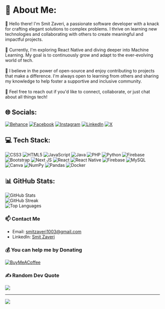 # 💫 About Me:
👋 Hello there! I'm Smit Zaveri, a passionate software developer with a knack for crafting elegant solutions to complex problems. I thrive on learning new technologies and collaborating with others to create meaningful and impactful projects. <br><br>🔭 Currently, I'm exploring React Native and diving deeper into Machine Learning. My goal is to continuously grow and adapt to the ever-evolving world of tech.<br><br>🌱 I believe in the power of open-source and enjoy contributing to projects that make a difference. I'm always open to learning from others and sharing my knowledge to help foster a supportive and inclusive community.<br><br>💬 Feel free to reach out if you'd like to connect, collaborate, or just chat about all things tech!

## 🌐 Socials:
[![Behance](https://img.shields.io/badge/Behance-1769ff?logo=behance&logoColor=white)](https://behance.net/smitzaveri1) [![Facebook](https://img.shields.io/badge/Facebook-%231877F2.svg?logo=Facebook&logoColor=white)](https://facebook.com/smitzaveri2123) [![Instagram](https://img.shields.io/badge/Instagram-%23E4405F.svg?logo=Instagram&logoColor=white)](https://instagram.com/smit_zaveri_2310) [![LinkedIn](https://img.shields.io/badge/LinkedIn-%230077B5.svg?logo=linkedin&logoColor=white)](https://linkedin.com/in/smit-zaveri) [![X](https://img.shields.io/badge/X-black.svg?logo=X&logoColor=white)](https://x.com/SmitZaveri23)

## 💻 Tech Stack:
![CSS3](https://img.shields.io/badge/css3-%231572B6.svg?style=for-the-badge&logo=css3&logoColor=white) ![HTML5](https://img.shields.io/badge/html5-%23E34F26.svg?style=for-the-badge&logo=html5&logoColor=white) ![JavaScript](https://img.shields.io/badge/javascript-%23323330.svg?style=for-the-badge&logo=javascript&logoColor=%23F7DF1E) ![Java](https://img.shields.io/badge/java-%23ED8B00.svg?style=for-the-badge&logo=openjdk&logoColor=white) ![PHP](https://img.shields.io/badge/php-%23777BB4.svg?style=for-the-badge&logo=php&logoColor=white) ![Python](https://img.shields.io/badge/python-3670A0?style=for-the-badge&logo=python&logoColor=ffdd54) ![Firebase](https://img.shields.io/badge/firebase-%23039BE5.svg?style=for-the-badge&logo=firebase) ![Bootstrap](https://img.shields.io/badge/bootstrap-%238511FA.svg?style=for-the-badge&logo=bootstrap&logoColor=white) ![Next JS](https://img.shields.io/badge/Next-black?style=for-the-badge&logo=next.js&logoColor=white) ![React](https://img.shields.io/badge/react-%2320232a.svg?style=for-the-badge&logo=react&logoColor=%2361DAFB) ![React Native](https://img.shields.io/badge/react_native-%2320232a.svg?style=for-the-badge&logo=react&logoColor=%2361DAFB) ![Firebase](https://img.shields.io/badge/Firebase-039BE5?style=for-the-badge&logo=Firebase&logoColor=white) ![MySQL](https://img.shields.io/badge/mysql-%2300000f.svg?style=for-the-badge&logo=mysql&logoColor=white) ![Canva](https://img.shields.io/badge/Canva-%2300C4CC.svg?style=for-the-badge&logo=Canva&logoColor=white) ![NumPy](https://img.shields.io/badge/numpy-%23013243.svg?style=for-the-badge&logo=numpy&logoColor=white) ![Pandas](https://img.shields.io/badge/pandas-%23150458.svg?style=for-the-badge&logo=pandas&logoColor=white) ![Docker](https://img.shields.io/badge/docker-%230db7ed.svg?style=for-the-badge&logo=docker&logoColor=white)

## 📊 GitHub Stats:
![GitHub Stats](https://github-readme-stats.vercel.app/api?username=Smit-Zaveri&theme=dark&hide_border=false&include_all_commits=true&count_private=true&custom_title=My%20GitHub%20Stats)<br/>
![GitHub Streak](https://github-readme-streak-stats.herokuapp.com/?user=Smit-Zaveri&theme=dark&hide_border=false&custom_title=GitHub%20Streak)<br/>
![Top Languages](https://github-readme-stats.vercel.app/api/top-langs/?username=Smit-Zaveri&theme=dark&hide_border=false&layout=compact&custom_title=Top%20Languages)

### 📫 Contact Me
- Email: [smitzaveri1003@gmail.com](mailto:smitzaveri1003@gmail.com)
- LinkedIn: [Smit Zaveri](https://linkedin.com/in/smit-zaveri)

### 💰 You can help me by Donating
[![BuyMeACoffee](https://img.shields.io/badge/Buy%20Me%20a%20Coffee-ffdd00?style=for-the-badge&logo=buy-me-a-coffee&logoColor=black)](https://buymeacoffee.com/smitzaverim)

### ✍️ Random Dev Quote
![](https://quotes-github-readme.vercel.app/api?type=horizontal&theme=merko)

---
[![](https://visitcount.itsvg.in/api?id=Smit-Zaveri&icon=4&color=1)](https://visitcount.itsvg.in)

<!-- Proudly created with GPRM ( https://gprm.itsvg.in ) -->
